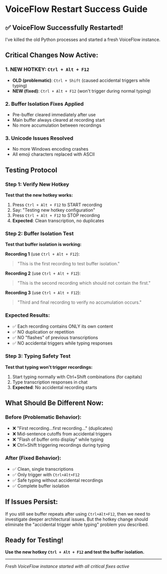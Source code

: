 # VoiceFlow Restart Success Guide

## ✅ VoiceFlow Successfully Restarted!

I've killed the old Python processes and started a fresh VoiceFlow instance. 

## Critical Changes Now Active:

### 1. NEW HOTKEY: `Ctrl + Alt + F12`
- **OLD (problematic)**: `Ctrl + Shift` (caused accidental triggers while typing)
- **NEW (fixed)**: `Ctrl + Alt + F12` (won't trigger during normal typing)

### 2. Buffer Isolation Fixes Applied
- Pre-buffer cleared immediately after use
- Main buffer always cleared at recording start
- No more accumulation between recordings

### 3. Unicode Issues Resolved
- No more Windows encoding crashes
- All emoji characters replaced with ASCII

## Testing Protocol

### Step 1: Verify New Hotkey
**Test that the new hotkey works:**
1. Press `Ctrl + Alt + F12` to START recording
2. Say: "Testing new hotkey configuration"
3. Press `Ctrl + Alt + F12` to STOP recording
4. **Expected**: Clean transcription, no duplicates

### Step 2: Buffer Isolation Test
**Test that buffer isolation is working:**

**Recording 1** (use `Ctrl + Alt + F12`):
> "This is the first recording to test buffer isolation."

**Recording 2** (use `Ctrl + Alt + F12`):
> "This is the second recording which should not contain the first."

**Recording 3** (use `Ctrl + Alt + F12`):
> "Third and final recording to verify no accumulation occurs."

### Expected Results:
- ✅ Each recording contains ONLY its own content
- ✅ NO duplication or repetition
- ✅ NO "flashes" of previous transcriptions
- ✅ NO accidental triggers while typing responses

### Step 3: Typing Safety Test
**Test that typing won't trigger recordings:**
1. Start typing normally with Ctrl+Shift combinations (for capitals)
2. Type transcription responses in chat
3. **Expected**: No accidental recording starts

## What Should Be Different Now:

### Before (Problematic Behavior):
- ❌ "First recording...first recording..." (duplicates)
- ❌ Mid-sentence cutoffs from accidental triggers
- ❌ "Flash of buffer onto display" while typing
- ❌ Ctrl+Shift triggering recordings during typing

### After (Fixed Behavior):
- ✅ Clean, single transcriptions
- ✅ Only trigger with `Ctrl+Alt+F12`
- ✅ Safe typing without accidental recordings
- ✅ Complete buffer isolation

## If Issues Persist:

If you still see buffer repeats after using `Ctrl+Alt+F12`, then we need to investigate deeper architectural issues. But the hotkey change should eliminate the "accidental trigger while typing" problem you described.

## Ready for Testing!

**Use the new hotkey `Ctrl + Alt + F12` and test the buffer isolation.**

---
*Fresh VoiceFlow instance started with all critical fixes active*